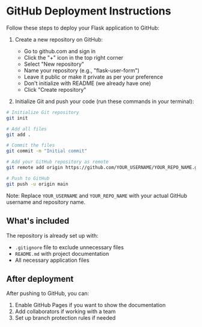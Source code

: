 # GitHub Deployment Instructions

Follow these steps to deploy your Flask application to GitHub:

1. Create a new repository on GitHub:
   - Go to github.com and sign in
   - Click the "+" icon in the top right corner
   - Select "New repository"
   - Name your repository (e.g., "flask-user-form")
   - Leave it public or make it private as per your preference
   - Don't initialize with README (we already have one)
   - Click "Create repository"

2. Initialize Git and push your code (run these commands in your terminal):
```bash
# Initialize Git repository
git init

# Add all files
git add .

# Commit the files
git commit -m "Initial commit"

# Add your GitHub repository as remote
git remote add origin https://github.com/YOUR_USERNAME/YOUR_REPO_NAME.git

# Push to GitHub
git push -u origin main
```

Note: Replace `YOUR_USERNAME` and `YOUR_REPO_NAME` with your actual GitHub username and repository name.

## What's included
The repository is already set up with:
- `.gitignore` file to exclude unnecessary files
- `README.md` with project documentation
- All necessary application files

## After deployment
After pushing to GitHub, you can:
1. Enable GitHub Pages if you want to show the documentation
2. Add collaborators if working with a team
3. Set up branch protection rules if needed
